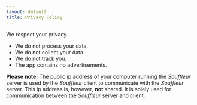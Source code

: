 ```yaml
---
layout: default
title: Privacy Policy
---
```


We respect your privacy.

- We do not process your data.
- We do not collect your data.
- We do not track you.
- The app contains no advertisements.

**Please note:** The public ip address of your computer running the *Souffleur* server is used by the *Souffleur* client to communicate with the *Souffleur* server. This ip address is, however, **not** shared. It is solely used for communication between the *Souffleur* server and client.